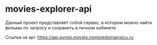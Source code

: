 # movies-explorer-api

Данный проект представляет собой сервис, в котором можно найти фильмы по запросу и сохранить в личном кабинете.

Ссылка на api: https://api.pyresi.movies.nomoredomainsicu.ru
